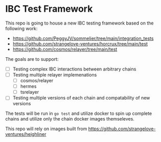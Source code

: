 # IBC Test Framework

This repo is going to house a new IBC testing framework based on the following work:
- https://github.com/PeggyJV/sommelier/tree/main/integration_tests
- https://github.com/strangelove-ventures/horcrux/tree/main/test
- https://github.com/cosmos/relayer/tree/main/test

The goals are to support:
- [ ] Testing complex IBC interactions between arbitrary chains
- [ ] Testing multiple relayer implemenations
    - [ ] cosmos/relayer
    - [ ] hermes
    - [ ] tsrelayer
- [ ] Testing multiple versions of each chain and compatability of new versions

The tests will be run in `go test` and utilize docker to spin up complete chains and utilize only the chain docker images themseleves.

This repo will rely on images built from https://github.com/strangelove-ventures/heighliner